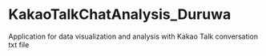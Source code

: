 # KakaoTalkChatAnalysis_Duruwa
Application for data visualization and analysis with Kakao Talk conversation txt file
